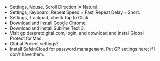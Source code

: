 - Settings, Mouse, Scroll Direction != Natural.
- Settings, Keyboard, Repeat Speed = Fast, Repeat Delay = Short.
- Settings, Trackpad, check Tap to Click.
- Download and install Google Chrome.
- Download and install Sublime Text 3.
- Visit gp.deseretdigital.com, login, and download and install Global Protect for Mac.
- Global Protect settings?
- Install SafeInCloud for password management. Put GP settings here; if I don't have them.
